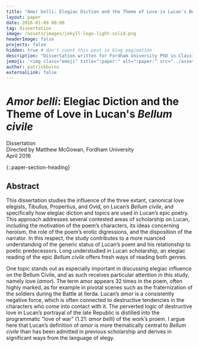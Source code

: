 ```yaml
---
title: "Amor belli: Elegiac Diction and the Theme of Love in Lucan's Bellum civile"
layout: paper
date: 2016-01-09 00:00
tag: dissertation
image: /assets/images/jekyll-logo-light-solid.png
headerImage: false
projects: false
hidden: true # don't count this post in blog pagination
description: "Dissertation written for Fordham University PhD in Classics, April 2016"
jemoji: '<img class="emoji" title=":paper:" alt=":paper:" src="../assets/images/paper-icon.png" height="20" width="20" align="absmiddle">'
author: patrickburns
externalLink: false
---
```


# *Amor belli*: Elegiac Diction and the Theme of Love in Lucan's *Bellum civile*
Dissertation  
Directed by Matthew McGowan, Fordham University  
April 2016

{:.paper-section-heading}
## Abstract 
This dissertation studies the influence of the three extant, canonical love elegists, Tibullus, Propertius, and Ovid, on Lucan’s *Bellum civile*, and specifically how elegiac diction and topics are used in Lucan’s epic poetry. This approach addresses several contested areas of scholarship on Lucan, including the motivation of the poem’s characters, its ideas concerning heroism, the role of the poem’s erotic digressions, and the disposition of the narrator. In this respect, the study contributes to a more nuanced understanding of the generic status of Lucan’s poem and his relationship to poetic predecessors. Long understudied in Lucan scholarship, an elegiac reading of the epic *Bellum civile* offers fresh ways of reading both genres.

One topic stands out as especially important in discussing elegiac influence on the Bellum Civile, and as such receives particular attention in this study, namely love (*amor*). The term amor appears 32 times in the poem, often highly marked, as for example in pivotal scenes such as the fraternization of the soldiers during the Battle at Ilerda. Lucan’s *amor* is a consistently negative force, which is often connected to destructive tendencies in the characters who come into contact with it. The perverted logic of destructive love in Lucan’s portrayal of the late Republic is distilled into the programmatic “love of war” (1.21: *amor belli*) of the work’s proem. I argue here that Lucan’s definition of *amor* is more thematically central to *Bellum civile* than has been admitted in previous scholarship and derives in significant ways from the language of elegy.

